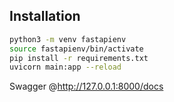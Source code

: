 ## Installation  
```bash 
python3 -m venv fastapienv 
source fastapienv/bin/activate 
pip install -r requirements.txt 
uvicorn main:app --reload
```

Swagger @http://127.0.0.1:8000/docs
